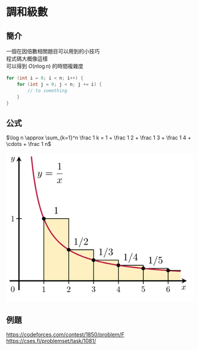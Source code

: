 # 調和級數
## 簡介
一個在因倍數相關題目可以用到的小技巧 \
程式碼大概像這樣 \
可以得到 $O(n \log n)$ 的時間複雜度
```cpp
for (int i = 0; i < n; i++) {
    for (int j = 0; j < n; j += i) {
        // to something
    }
}
```
## 公式
$\log n \approx \sum_{k=1}^n \frac 1 k =  1 + \frac 1 2 + \frac 1 3 + \frac 1 4 + \cdots + \frac 1 n$ \
$\quad$
![](https://github.com/dada878/blog/blob/master/assets/Snipaste_2023-09-09_20-53-54.png?raw=true)
## 例題
https://codeforces.com/contest/1850/problem/F \
https://cses.fi/problemset/task/1081/